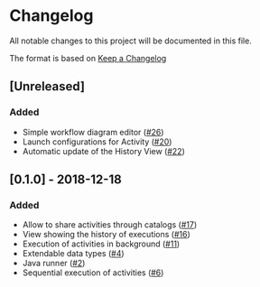 # Changelog
All notable changes to this project will be documented in this file.

The format is based on [Keep a Changelog](https://keepachangelog.com/en/1.0.0/)

## [Unreleased]
### Added
- Simple workflow diagram editor ([#26](https://github.com/KazeJiyu/ekumi/pull/26))
- Launch configurations for Activity ([#20](https://github.com/KazeJiyu/ekumi/pull/20))
- Automatic update of the History View ([#22](https://github.com/KazeJiyu/ekumi/pull/22))

## [0.1.0] - 2018-12-18
### Added
- Allow to share activities through catalogs ([#17](https://github.com/KazeJiyu/ekumi/pull/17))
- View showing the history of executions ([#16](https://github.com/KazeJiyu/ekumi/pull/16))
- Execution of activities in background ([#11](https://github.com/KazeJiyu/ekumi/pull/11))
- Extendable data types ([#4](https://github.com/KazeJiyu/ekumi/pull/4))
- Java runner ([#2](https://github.com/KazeJiyu/ekumi/pull/2))
- Sequential execution of activities ([#6](https://github.com/KazeJiyu/ekumi/pull/6))
